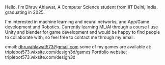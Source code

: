 
Hello, I'm Dhruv Ahlawat, A Computer Science student from IIT Delhi, India, graduating in 2025.

I'm interested in machine learning and neural networks, and App/Game development and Robotics.
Currently learning ML/AI through a course
I use Unity and blender for game development and would be happy to find people to collaborate with, so 
feel free to contact me through my email.

email: dhruvahlawat573@gmail.com
some of my games are available at: triplebot573.wixsite.com/design3d/games
Portfolio website: triplebot573.wixsite.com/design3d

